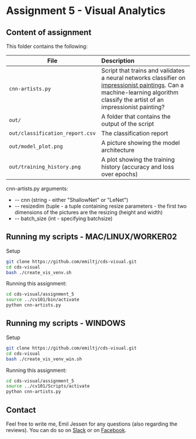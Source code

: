 # Assignment 5 - Visual Analytics

## Content of assignment

This folder contains the following:

| File | Description|
|--------|:-----------|
```cnn-artists.py```| Script that trains and validates a neural networks classifier on [impressionist paintings](https://www.kaggle.com/delayedkarma/impressionist-classifier-data). Can a machine-learning algorithm classify the artist of an impressionist painting? 
```out/```| A folder that contains the output of the script
```out/classification_report.csv```| The classification report
```out/model_plot.png```| A picture showing the model architecture
```out/training_history.png```| A plot showing the training history (accuracy and loss over epochs)


cnn-artists.py arguments:
- -- cnn (string - either "ShallowNet" or "LeNet")
- -- resizedim (tuple - a tuple containing resize parameters - the first two dimensions of the pictures are the resizing (height and width)
- -- batch_size (int - specifying batchsize)


## Running my scripts - MAC/LINUX/WORKER02
Setup
```bash
git clone https://github.com/emiltj/cds-visual.git
cd cds-visual
bash ./create_vis_venv.sh
```
Running this assignment:
```bash
cd cds-visual/assignment_5
source ../cv101/bin/activate 
python cnn-artists.py
```

## Running my scripts - WINDOWS
Setup
```bash
git clone https://github.com/emiltj/cds-visual.git
cd cds-visual
bash ./create_vis_venv_win.sh
```
Running this assignment:
```bash
cd cds-visual/assignment_5
source ../cv101/Scripts/activate 
python cnn-artists.py
``` 

## Contact

Feel free to write me, Emil Jessen for any questions (also regarding the reviews). 
You can do so on [Slack](https://app.slack.com/client/T01908QBS9X/D01A1LFRDE0) or on [Facebook](https://www.facebook.com/emil.t.jessen/).
